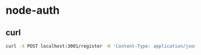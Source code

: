 # node-auth

## curl


`````sh
curl -X POST localhost:3001/register -H 'Content-Type: application/json' -d   '{"email":"alex@gmail.com","name":"Alex","password":"Secret12","passwordConfirmation":"Secret12"}'






`````